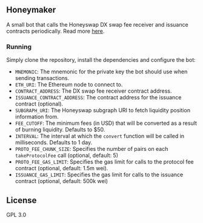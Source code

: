 ## Honeymaker

A small bot that calls the Honeyswap DX swap fee receiver and issuance contracts periodically. Read more [here](https://github.com/1Hive/honeyswap/blob/master/HONEYMAKER.md).

### Running

Simply clone the repository, install the dependencies and configure the bot:

- `MNEMONIC`: The mnemonic for the private key the bot should use when sending transactions.
- `ETH_URI`: The Ethereum node to connect to.
- `CONTRACT_ADDRESS`: The DX swap fee receiver contract address.
- `ISSUANCE_CONTRACT_ADDRESS`: The contract address for the issuance contract (optional).
- `SUBGRAPH_URI`: The Honeyswap subgraph URI to fetch liquidity position information from.
- `FEE_CUTOFF`: The minimum fees (in USD) that will be converted as a result of burning liquidity. Defaults to $50.
- `INTERVAL`: The interval at which the `convert` function will be called in milliseconds. Defaults to 1 day.
- `PROTO_FEE_CHUNK_SIZE`: Specifies the number of pairs on each `takeProtocolFee` call (optional, default: 5)
- `PROTO_FEE_GAS_LIMIT`: Specifies the gas limit for calls to the protocol fee contract (optional, default: 1.5m wei).
- `ISSUANCE_GAS_LIMIT`: Specifies the gas limit for calls to the issuance contract (optional, default: 500k wei)

## License

GPL 3.0
